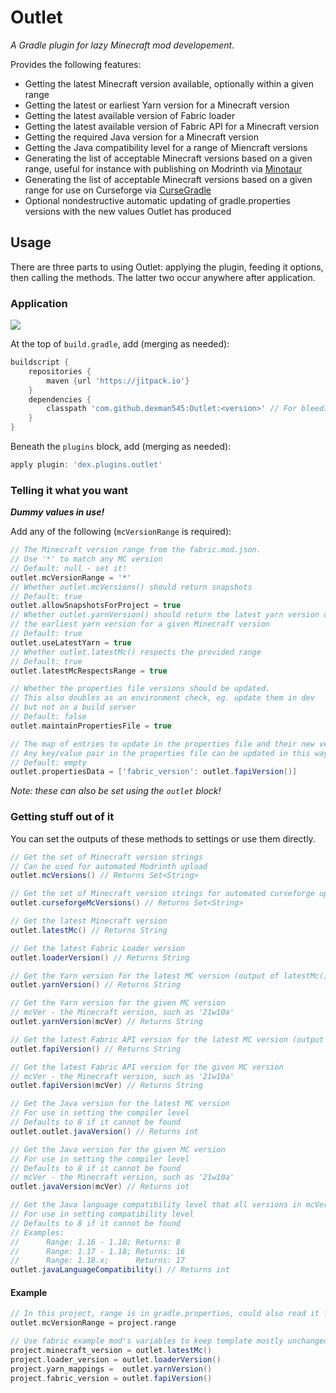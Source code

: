 # Outlet
_A Gradle plugin for lazy Minecraft mod developement._

Provides the following features:
- Getting the latest Minecraft version available, 
  optionally within a given range
- Getting the latest or earliest Yarn version for a Minecraft version
- Getting the latest available version of Fabric loader
- Getting the latest available version of Fabric API for a Minecraft version
- Getting the required Java version for a Minecraft version
- Getting the Java compatibility level for a range of Miencraft versions
- Generating the list of acceptable Minecraft versions based on a given range,
  useful for instance with publishing on Modrinth via [Minotaur](https://fabricmc.net/wiki/tutorial:minotaur)
- Generating the list of acceptable Minecraft versions based on a given range 
  for use on Curseforge via [CurseGradle](https://fabricmc.net/wiki/tutorial:cursegradle)
- Optional nondestructive automatic updating of gradle.properties versions with the new values Outlet has produced

## Usage
There are three parts to using Outlet: applying the plugin, 
feeding it options, then calling the methods. The latter two occur anywhere 
after application.

### Application
[![](https://jitpack.io/v/dexman545/Outlet.svg)](https://jitpack.io/#dexman545/Outlet)

At the top of `build.gradle`, add (merging as needed):
```groovy
buildscript {
    repositories {
        maven {url 'https://jitpack.io'}
    }
    dependencies {
        classpath 'com.github.dexman545:Outlet:<version>' // For bleeding-edge, use master-SNAPSHOT
    }
}
```
Beneath the `plugins` block, add (merging as needed):
```groovy
apply plugin: 'dex.plugins.outlet'
```

### Telling it what you want
**_Dummy values in use!_**

Add any of the following (`mcVersionRange` is required):
```groovy
// The Minecraft version range from the fabric.mod.json.
// Use '*' to match any MC version
// Default: null - set it!
outlet.mcVersionRange = '*'
// Whether outlet.mcVersions() should return snapshots
// Default: true
outlet.allowSnapshotsForProject = true
// Whether outlet.yarnVersion() should return the latest yarn version or 
// the earliest yarn version for a given Minecraft version
// Default: true
outlet.useLatestYarn = true
// Whether outlet.latestMc() respects the provided range
// Default: true
outlet.latestMcRespectsRange = true

// Whether the properties file versions should be updated.
// This also doubles as an environment check, eg. update them in dev 
// but not on a build server
// Default: false
outlet.maintainPropertiesFile = true

// The map of entries to update in the properties file and their new version
// Any key/value pair in the properties file can be updated in this way, not just those Outlet manages!
// Default: empty
outlet.propertiesData = ['fabric_version': outlet.fapiVersion()]
```
_Note: these can also be set using the `outlet` block!_

### Getting stuff out of it
You can set the outputs of these methods to settings or use them directly.

```groovy
// Get the set of Minecraft version strings
// Can be used for automated Modrinth upload
outlet.mcVersions() // Returns Set<String>

// Get the set of Minecraft version strings for automated curseforge upload
outlet.curseforgeMcVersions() // Returns Set<String>

// Get the latest Minecraft version
outlet.latestMc() // Returns String

// Get the latest Fabric Loader version
outlet.loaderVersion() // Returns String

// Get the Yarn version for the latest MC version (output of latestMc())
outlet.yarnVersion() // Returns String

// Get the Yarn version for the given MC version
// mcVer - the Minecraft version, such as '21w10a'
outlet.yarnVersion(mcVer) // Returns String

// Get the latest Fabric API version for the latest MC version (output of latestMc())
outlet.fapiVersion() // Returns String

// Get the latest Fabric API version for the given MC version
// mcVer - the Minecraft version, such as '21w10a'
outlet.fapiVersion(mcVer) // Returns String

// Get the Java version for the latest MC version
// For use in setting the compiler level
// Defaults to 8 if it cannot be found
outlet.outlet.javaVersion() // Returns int

// Get the Java version for the given MC version
// For use in setting the compiler level
// Defaults to 8 if it cannot be found
// mcVer - the Minecraft version, such as '21w10a'
outlet.javaVersion(mcVer) // Returns int

// Get the Java language compatibility level that all versions in mcVersions() can support
// For use in setting compatibility level
// Defaults to 8 if it cannot be found
// Examples:
//      Range: 1.16 - 1.18; Returns: 8
//      Range: 1.17 - 1.18; Returns: 16
//      Range: 1.18.x;      Returns: 17
outlet.javaLanguageCompatibility() // Returns int


```

#### Example
```groovy
// In this project, range is in gradle.properties, could also read it from fabric.mod.json
outlet.mcVersionRange = project.range

// Use fabric example mod's variables to keep template mostly unchanged
project.minecraft_version = outlet.latestMc()
project.loader_version = outlet.loaderVersion()
project.yarn_mappings =  outlet.yarnVersion()
project.fabric_version = outlet.fapiVersion()
```